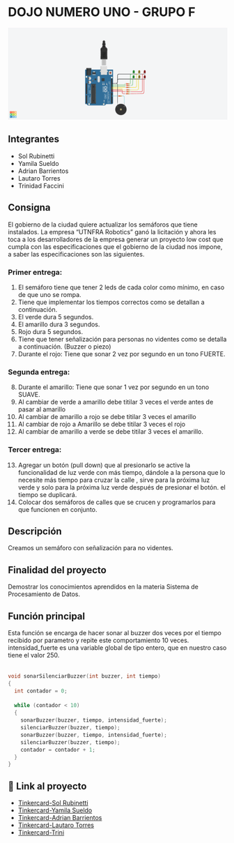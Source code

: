 # DOJO NUMERO UNO - GRUPO F

![Tinkercard](https://github.com/trinifaccini/dojo-uno/blob/main/img/DOJO-UNO-GRUPO-F-ENTREGA-UNO.png)

## Integrantes 
- Sol Rubinetti
- Yamila Sueldo
- Adrian Barrientos
- Lautaro Torres
- Trinidad Faccini

## Consigna
El gobierno de la ciudad quiere actualizar los semáforos que tiene instalados. La empresa  “UTNFRA Robotics” ganó la licitación y ahora les toca a los desarrolladores de la empresa generar  un proyecto low cost que cumpla con las especificaciones que el gobierno de la ciudad nos  impone, a saber las especificaciones son las siguientes. 

### Primer entrega:
1. El semáforo tiene que tener 2 leds de cada color como mínimo, en caso de que uno se  rompa. 
2. Tiene que implementar los tiempos correctos como se detallan a continuación. 
3. El verde dura 5 segundos. 
4. El amarillo dura 3 segundos. 
5. Rojo dura 5 segundos. 
6. Tiene que tener señalización para personas no videntes como se detalla a  continuación. (Buzzer o piezo)
7. Durante el rojo: Tiene que sonar 2 vez por segundo en un tono FUERTE. 

### Segunda entrega: 
8. Durante el amarillo: Tiene que sonar 1 vez por segundo en un tono SUAVE. 
9. Al cambiar de verde a amarillo debe titilar 3 veces el verde antes de pasar al amarillo
10. Al cambiar de amarillo a rojo se debe titilar 3 veces el amarillo
11. Al cambiar de rojo a Amarillo se debe titilar 3 veces el rojo
12. Al cambiar de amarillo a verde se debe titilar 3 veces el amarillo.

### Tercer entrega: 
13. Agregar un botón (pull down) que al presionarlo se active la funcionalidad de luz verde con más tiempo, dándole a la persona que lo necesite más tiempo para cruzar la calle , sirve para la próxima luz verde y solo para la próxima luz verde después de presionar el botón. el tiempo se duplicará. 
14. Colocar dos semáforos de calles que se crucen  y programarlos para que funcionen en conjunto.

## Descripción

Creamos un semáforo con señalización para no videntes. 

## Finalidad del proyecto
Demostrar los conocimientos aprendidos en la materia Sistema de Procesamiento de Datos.

## Función principal

Esta función se encarga de hacer sonar al buzzer dos veces por el tiempo recibido por parametro y repite este comportamiento 10 veces. 
intensidad_fuerte es una variable global de tipo entero, que en nuestro caso tiene el valor 250. 

~~~ C++ 

void sonarSilenciarBuzzer(int buzzer, int tiempo)
{
  int contador = 0;
  
  while (contador < 10)
  {
    sonarBuzzer(buzzer, tiempo, intensidad_fuerte);
    silenciarBuzzer(buzzer, tiempo);
    sonarBuzzer(buzzer, tiempo, intensidad_fuerte);
    silenciarBuzzer(buzzer, tiempo);
    contador = contador + 1;
  }
}
~~~

## :robot: Link al proyecto
- [Tinkercard-Sol Rubinetti](https://www.tinkercad.com/things/iZNwefUZfGa-dojo-1-grupo-f-clase-5/editel?sharecode=4DJUVY-ezPfkTXRP7us0aNPnXKNrvgEcs_NTCFw-zh4)
- [Tinkercard-Yamila Sueldo](https://www.tinkercad.com/things/ekHG25jeY0k-dojo-numero-uno/editel?sharecode=_ZBsYcqE1y3GENhjB3fzVXFeKbKeGMpGsUccB4qW-Ok)
- [Tinkercard-Adrian Barrientos](https://www.tinkercad.com/things/8mgCsJsUrRK-bodacious-borwo/editel?sharecode=VCCzrcbr8gq2P9JAjRSaL-b77EM1lVzc9hE01hZxCX8)
- [Tinkercard-Lautaro Torres](https://www.tinkercad.com/things/fSOhHiGeVdJ-ejercicio-dojo-1-1/editel?sharecode=9IKDJYqicsguvunn1_dn7oklyXOUMo9TCehS7j1dNF8)
- [Tinkercard-Trini](https://www.tinkercad.com/things/3WUXu8RRyCe-dojo-uno-grupo-f-entrega-uno/editel?sharecode=auH-Hu3eBpDSPj273IRXl5Y4IbzwZkOZd1af6DUXJGE)
